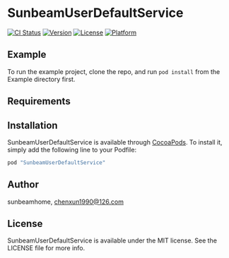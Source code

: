 # SunbeamUserDefaultService

[![CI Status](http://img.shields.io/travis/sunbeamhome/SunbeamUserDefaultService.svg?style=flat)](https://travis-ci.org/sunbeamhome/SunbeamUserDefaultService)
[![Version](https://img.shields.io/cocoapods/v/SunbeamUserDefaultService.svg?style=flat)](http://cocoapods.org/pods/SunbeamUserDefaultService)
[![License](https://img.shields.io/cocoapods/l/SunbeamUserDefaultService.svg?style=flat)](http://cocoapods.org/pods/SunbeamUserDefaultService)
[![Platform](https://img.shields.io/cocoapods/p/SunbeamUserDefaultService.svg?style=flat)](http://cocoapods.org/pods/SunbeamUserDefaultService)

## Example

To run the example project, clone the repo, and run `pod install` from the Example directory first.

## Requirements

## Installation

SunbeamUserDefaultService is available through [CocoaPods](http://cocoapods.org). To install
it, simply add the following line to your Podfile:

```ruby
pod "SunbeamUserDefaultService"
```

## Author

sunbeamhome, chenxun1990@126.com

## License

SunbeamUserDefaultService is available under the MIT license. See the LICENSE file for more info.
